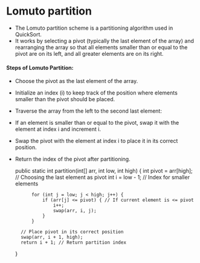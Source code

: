 # Lomuto partition
- The Lomuto partition scheme is a partitioning algorithm used in QuickSort.
- It works by selecting a pivot (typically the last element of the array) and rearranging the array so that all elements smaller than or equal to the pivot are on its left, and all greater elements are on its right.

#### Steps of Lomuto Partition:
- Choose the pivot as the last element of the array.

- Initialize an index (i) to keep track of the position where elements smaller than the pivot should be placed.

- Traverse the array from the left to the second last element:

- If an element is smaller than or equal to the pivot, swap it with the element at index i and increment i.

- Swap the pivot with the element at index i to place it in its correct position.

- Return the index of the pivot after partitioning.


    public static int partition(int[] arr, int low, int high) {
          int pivot = arr[high]; // Choosing the last element as pivot
          int i = low - 1; // Index for smaller elements
    
            for (int j = low; j < high; j++) {
                if (arr[j] <= pivot) { // If current element is <= pivot
                    i++;
                    swap(arr, i, j);
                }
            }

        // Place pivot in its correct position
        swap(arr, i + 1, high);
        return i + 1; // Return partition index
    }

#